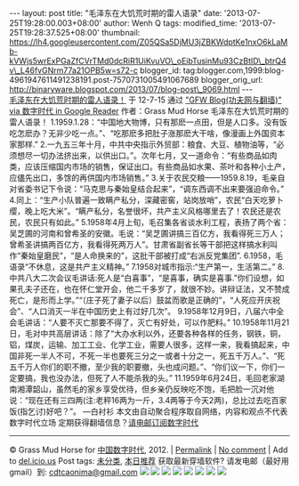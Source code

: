 --- layout: post title: "毛泽东在大饥荒时期的雷人语录" date:
'2013-07-25T19:28:00.003+08:00' author: Wenh Q tags: modified\_time:
'2013-07-25T19:28:37.525+08:00' thumbnail:
https://lh4.googleusercontent.com/Z05QSa5DjMU3jZBKWdptKe1nxO6kLaMb-kVWjs5wrExPGaZfCVrTMd0dcRiR1UiKvuVO\_oEibTusinMu93CzBtID\_btrQ4v\_L46fvGNrm77a21OPB5w=s72-c
blogger\_id:
tag:blogger.com,1999:blog-4961947611491238191.post-7570731005491067689
blogger\_orig\_url:
http://binaryware.blogspot.com/2013/07/blog-post\_9069.html ---
[\
毛泽东在大饥荒时期的雷人语录！](http://feedproxy.google.com/~r/chinagfwblog/~3/XXGpjHTsKbg/)
于 12-7-15 通过 ["GFW Blog(功夫网与翻墙)" via 数字时代 in Google
Reader](http://feeds2.feedburner.com/chinagfwblog) 作者：Grass Mud Horse
毛泽东在大饥荒时期的雷人语录！
1.1959.1.28：“中国地大物博，只有那麽一点田，但是人口多。没有饭吃怎麽办？无非少吃一点。”、“吃那麽多把肚子涨那麽大干啥，像漫画上外国资本家那样.”
2.一九五三年十月，中共中央指示外贸部：粮食、大豆、植物油等，“必须想尽一切办法挤出来，以供出口。”。次年七月，又一道命令：“有些商品如肉类，应该压缩国内市场的销售，保证出口。有些商品如水果、茶叶和各种小土产，应儘先出口，多馀的再供国内市场销售。”
3.关于农民交粮——1959.8.19，毛亲自对省委书记下令说：“马克思与秦始皇结合起来”，“调东西调不出来要强迫命令。”
4.同上：“生产小队普遍一致瞒产私分，深藏密窖，站岗放哨”，农民“白天吃萝卜缨，晚上吃大米”。“瞒产私分，名誉很坏，共产主义风格哪里去了！农民还是农民，农民只有如此。”
5.1958年4月上旬，毛召集各省谈水利工程，表扬了两个省：吴芝圃的河南和曾希圣的安徽。毛说：“吴芝圃讲搞三百亿方，我看得死三万人；曾希圣讲搞两百亿方，我看得死两万人”。甘肃省副省长等干部把这样搞水利叫作“秦始皇磨民”，“是人命换来的”，这批干部被打成“右派反党集团”.
6.1958，毛语录“不休息，这是共产主义精神。”
7.1958对城市指示:“生产第一，生活第二。”
8.中共八大二次会议毛讲话:死人是“白喜事”，“是喜事，确实是喜事.”你们设想，如果孔夫子还在，也在怀仁堂开会，他二千多岁了，就很不妙。讲辩证法，又不赞成死亡，是形而上学。”“〔庄子死了妻子以后〕鼓盆而歌是正确的”，“人死应开庆祝会”、“人口消灭一半在中国历史上有过好几次”。
9.1958年12月9日，八届六中全会毛讲话：“人要不灭亡那要不得了，灭亡有好处，可以作肥料。”
10.1958年11月21日，毛对中共高层讲话：除了“大办水利以外，还要各种各样的任务，钢铁，铜，铝，煤炭，运输、加工工业、化学工业，需要人很多，这样一来，我看搞起来，中国非死一半人不可，不死一半也要死三分之一或者十分之一，死五千万人。”、“死五千万人你们的职不撤，至少我的职要撤，头也成问题。”、“你们议一下，你们一定要搞，我也没办法，但死了人不能杀我的头。”
11.1959年6月24日，毛回老家湖南湘潭韶山，虽然毛的家乡享受优待，但乡亲仍反映吃不饱，毛把脸一沉对他说：“现在还有三四两(注:老秤16两为一斤，3.4两等于今天2两)，总比过去吃百家饭(指乞讨)好吧？”。
—白衬衫
本文由自动聚合程序取自网络，内容和观点不代表数字时代立场
定期获得翻墙信息？[请电邮订阅数字时代](http://eepurl.com/msuvD)
[](http://eepurl.com/msuvD)
[](http://eepurl.com/msuvD)
[](http://eepurl.com/msuvD)

* * * * *

© Grass Mud Horse for
[中国数字时代](https://chinadigitaltimes.net/chinese), 2012. |
[Permalink](https://chinadigitaltimes.net/chinese/2012/07/%e6%af%9b%e6%b3%bd%e4%b8%9c%e5%9c%a8%e5%a4%a7%e9%a5%a5%e8%8d%92%e6%97%b6%e6%9c%9f%e7%9a%84%e9%9b%b7%e4%ba%ba%e8%af%ad%e5%bd%95%ef%bc%81/) |
[No
comment](https://chinadigitaltimes.net/chinese/2012/07/%e6%af%9b%e6%b3%bd%e4%b8%9c%e5%9c%a8%e5%a4%a7%e9%a5%a5%e8%8d%92%e6%97%b6%e6%9c%9f%e7%9a%84%e9%9b%b7%e4%ba%ba%e8%af%ad%e5%bd%95%ef%bc%81/#comments) |
Add to
[del.icio.us](http://del.icio.us/post?url=https://chinadigitaltimes.net/chinese/2012/07/%E6%AF%9B%E6%B3%BD%E4%B8%9C%E5%9C%A8%E5%A4%A7%E9%A5%A5%E8%8D%92%E6%97%B6%E6%9C%9F%E7%9A%84%E9%9B%B7%E4%BA%BA%E8%AF%AD%E5%BD%95%EF%BC%81/&title=%E6%AF%9B%E6%B3%BD%E4%B8%9C%E5%9C%A8%E5%A4%A7%E9%A5%A5%E8%8D%92%E6%97%B6%E6%9C%9F%E7%9A%84%E9%9B%B7%E4%BA%BA%E8%AF%AD%E5%BD%95%EF%BC%81)
Post tags:
[未分类](https://chinadigitaltimes.net/chinese/tag/%e6%9c%aa%e5%88%86%e7%b1%bb/?category=10466),
[本日推荐](https://chinadigitaltimes.net/chinese/tag/%e6%9c%ac%e6%97%a5%e6%8e%a8%e8%8d%90/?category=10466)
获取最新穿墙软件? 请发电邮（最好用gmail）到:
[cdtcaonima@gmail.com](mailto:cdtcaonima@gmail.com)
![](https://lh4.googleusercontent.com/Z05QSa5DjMU3jZBKWdptKe1nxO6kLaMb-kVWjs5wrExPGaZfCVrTMd0dcRiR1UiKvuVO_oEibTusinMu93CzBtID_btrQ4v_L46fvGNrm77a21OPB5w) ![](https://lh3.googleusercontent.com/Ya6X5gX5z5z7K2B1iuwkr6dvsyO6_hx4hHjMciyMohdXVDq3Zm7Z0ormRsn2AgVj2b0WaA3HDGw79RBWeW0h5KDcb3qEEDZsLAXGoHiiV4sV2n5xf9w) ![](https://lh3.googleusercontent.com/tiCBvDS_QclLyxt3GOHzN0kn9rNdimZG0o6bRilWGJTk5wO9McQtiiwvTay0bRs-cSV_kDJkVJHijRyotrUjjKzRdW-Q4zBcLI26k00bpUrHEKKt0z8) ![](https://lh6.googleusercontent.com/j6YPTn7awjtiR8u-pPWvbeJEm9fLnL1307G6P0XXrYBI4iGLNJxBgLZtLo-3Buq_g5cu_wIhLyjC1YexwIhx-_WOyZc1-DVyjmYfPLdZLDHgQqCs06o) ![](https://lh6.googleusercontent.com/AZBiS7_bhDE9lXC6l-cusgRs2By3jSJes2prPGnuGmg9Bz6eoylGT4O5E-eVhcMGd1n_4w_f-CoKYhD36B49z4yvE001aFQN2Evecxhz0yPOX-FVpcE) ![](https://lh6.googleusercontent.com/cnZ6kWapMZEUUjW3n0dXVh8gqWpZATEhi9Qqfq8cRlfW_zej79AkmjsJErixX1EwY_WGIUxXfHZyR3ks76gnJKtiUMC91do0X0ooEkWA_xKrsDbfIRM) ![](https://lh4.googleusercontent.com/kTwLmfbwplt2xMf1aj_6RRAbX7k33TwG6CHSkIRWDV2f8jpf_xBt0L8u5HQCiD6plGBSgwfY1fQIlk1_16nR_ilEtwOC_yGxgJBUHs3jtdFG_JsZv-U) ![](https://lh4.googleusercontent.com/-aNsosPADixjOBqmXvjx92ImWxM-RkBgfCutwXmg0N9HHXgV_52BsF71LfF5wL7jhrnGJ6pwborDKz_27CfXw2jvvUOyk3kNO1DrIONjvFtVS18m3C4)
